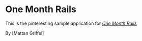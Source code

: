 # One Month Rails

This is the pinteresting sample application for [*One Month Rails*](http://onemonthrails.com)

By [Mattan Griffel]